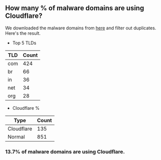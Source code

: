 ## How many % of malware domains are using Cloudflare?


We downloaded the malware domains from [here](https://urlhaus.abuse.ch) and filter out duplicates.
Here's the result.


[//]: # (start replacement)


- Top 5 TLDs

| TLD | Count |
| --- | --- |
| com | 424 |
| br | 66 |
| in | 36 |
| net | 34 |
| org | 28 |


- Cloudflare %

| Type | Count |
| --- | --- |
| Cloudflare | 135 |
| Normal | 851 |


### 13.7% of malware domains are using Cloudflare.
